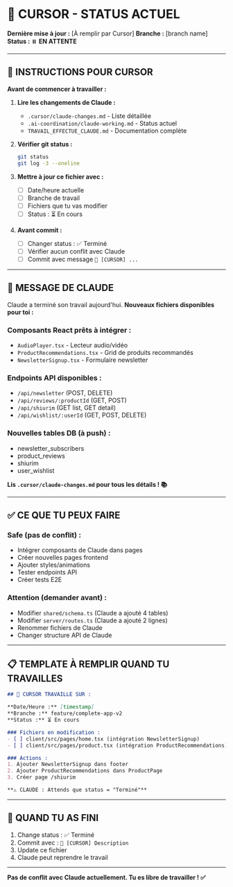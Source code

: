 # 🎯 CURSOR - STATUS ACTUEL

**Dernière mise à jour :** [À remplir par Cursor]
**Branche :** [branch name]
**Status :** ⏸️ **EN ATTENTE**

---

## 📝 INSTRUCTIONS POUR CURSOR

**Avant de commencer à travailler :**

1. **Lire les changements de Claude :**
   - `.cursor/claude-changes.md` - Liste détaillée
   - `.ai-coordination/claude-working.md` - Status actuel
   - `TRAVAIL_EFFECTUE_CLAUDE.md` - Documentation complète

2. **Vérifier git status :**
   ```bash
   git status
   git log -3 --oneline
   ```

3. **Mettre à jour ce fichier avec :**
   - [ ] Date/heure actuelle
   - [ ] Branche de travail
   - [ ] Fichiers que tu vas modifier
   - [ ] Status : ⏳ En cours

4. **Avant commit :**
   - [ ] Changer status : ✅ Terminé
   - [ ] Vérifier aucun conflit avec Claude
   - [ ] Commit avec message `🎯 [CURSOR] ...`

---

## 🤖 MESSAGE DE CLAUDE

Claude a terminé son travail aujourd'hui.
**Nouveaux fichiers disponibles pour toi :**

### Composants React prêts à intégrer :
- `AudioPlayer.tsx` - Lecteur audio/vidéo
- `ProductRecommendations.tsx` - Grid de produits recommandés
- `NewsletterSignup.tsx` - Formulaire newsletter

### Endpoints API disponibles :
- `/api/newsletter` (POST, DELETE)
- `/api/reviews/:productId` (GET, POST)
- `/api/shiurim` (GET list, GET detail)
- `/api/wishlist/:userId` (GET, POST, DELETE)

### Nouvelles tables DB (à push) :
- newsletter_subscribers
- product_reviews
- shiurim
- user_wishlist

**Lis `.cursor/claude-changes.md` pour tous les détails ! 📚**

---

## ✅ CE QUE TU PEUX FAIRE

### Safe (pas de conflit) :
- Intégrer composants de Claude dans pages
- Créer nouvelles pages frontend
- Ajouter styles/animations
- Tester endpoints API
- Créer tests E2E

### Attention (demander avant) :
- Modifier `shared/schema.ts` (Claude a ajouté 4 tables)
- Modifier `server/routes.ts` (Claude a ajouté 2 lignes)
- Renommer fichiers de Claude
- Changer structure API de Claude

---

## 📋 TEMPLATE À REMPLIR QUAND TU TRAVAILLES

```markdown
## 🎯 CURSOR TRAVAILLE SUR :

**Date/Heure :** [timestamp]
**Branche :** feature/complete-app-v2
**Status :** ⏳ En cours

### Fichiers en modification :
- [ ] client/src/pages/home.tsx (intégration NewsletterSignup)
- [ ] client/src/pages/product.tsx (intégration ProductRecommendations)

### Actions :
1. Ajouter NewsletterSignup dans footer
2. Ajouter ProductRecommendations dans ProductPage
3. Créer page /shiurim

**⚠️ CLAUDE : Attends que status = "Terminé"**
```

---

## 🔄 QUAND TU AS FINI

1. Change status : ✅ Terminé
2. Commit avec : `🎯 [CURSOR] Description`
3. Update ce fichier
4. Claude peut reprendre le travail

---

**Pas de conflit avec Claude actuellement. Tu es libre de travailler ! ✅**
